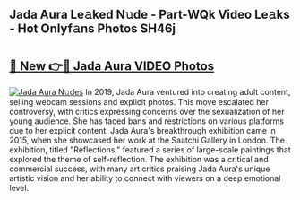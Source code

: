 ## Jada Aura Le𝚊ked N𝚞de - Part-WQk Video Le𝚊ks - Hot Onlyf𝚊ns Photos SH46j

# <h2><a href="http://ac29259.deff.icu/?id=Jada+Aura">🔗 New 👉🔴 Jada Aura VIDEO Photos</a></h2>

[![Jada Aura N𝚞des](https://i.imgur.com/rIISA9y.gif)](http://ac29259.deff.icu/?id=Jada+Aura)
In 2019, Jada Aura ventured into creating adult content, selling webcam sessions and explicit photos. This move escalated her controversy, with critics expressing concerns over the sexualization of her young audience. She has faced bans and restrictions on various platforms due to her explicit content. Jada Aura's breakthrough exhibition came in 2015, when she showcased her work at the Saatchi Gallery in London. The exhibition, titled "Reflections," featured a series of large-scale paintings that explored the theme of self-reflection. The exhibition was a critical and commercial success, with many art critics praising Jada Aura's unique artistic vision and her ability to connect with viewers on a deep emotional level.

